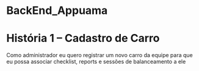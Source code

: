 # BackEnd_Appuama

# História 1 – Cadastro de Carro

Como administrador eu quero registrar um novo carro da equipe para que eu possa associar checklist, reports e sessões de balanceamento a ele
